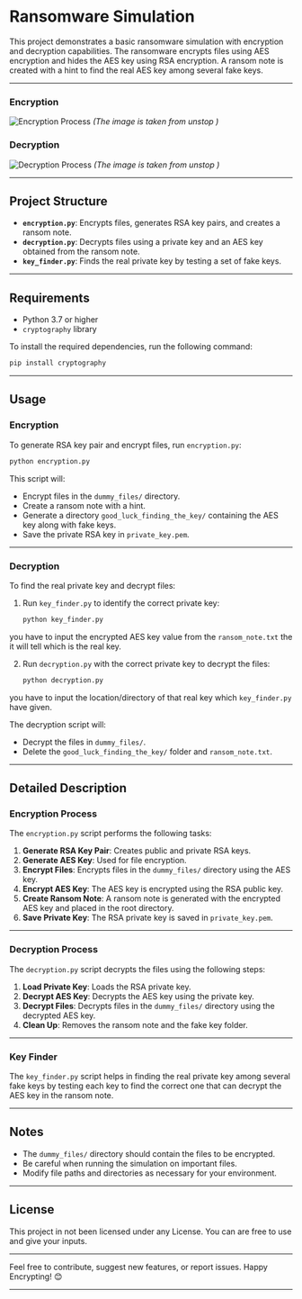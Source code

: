 
# Ransomware Simulation

This project demonstrates a basic ransomware simulation with encryption and decryption capabilities. The ransomware encrypts files using AES encryption and hides the AES key using RSA encryption. A ransom note is created with a hint to find the real AES key among several fake keys.

---
### Encryption
![Encryption Process](https://d8it4huxumps7.cloudfront.net/uploads/images/650a96f7bf772_encryption_vs_decryption_02.jpg)
*(The image is taken from unstop )*
### Decryption
![Decryption Process](https://d8it4huxumps7.cloudfront.net/uploads/images/650a96d2732f2_encryption_vs_decryption_03.jpg?d=2000x2000) 
*(The image is taken from unstop )*

---

## Project Structure

- **`encryption.py`**: Encrypts files, generates RSA key pairs, and creates a ransom note.
- **`decryption.py`**: Decrypts files using a private key and an AES key obtained from the ransom note.
- **`key_finder.py`**: Finds the real private key by testing a set of fake keys.

---

## Requirements

- Python 3.7 or higher
- `cryptography` library

To install the required dependencies, run the following command:

```bash
pip install cryptography
```

---

## Usage

### Encryption

To generate RSA key pair and encrypt files, run `encryption.py`:

```bash
python encryption.py
```

This script will:

- Encrypt files in the `dummy_files/` directory.
- Create a ransom note with a hint.
- Generate a directory `good_luck_finding_the_key/` containing the AES key along with fake keys.
- Save the private RSA key in `private_key.pem`.

---

### Decryption

To find the real private key and decrypt files:

1. Run `key_finder.py` to identify the correct private key:
   
   ```bash
   python key_finder.py
   ```
you have to input the encrypted AES key value from the `ransom_note.txt` the it will tell which is the real key.

2. Run `decryption.py` with the correct private key to decrypt the files:

   ```bash
   python decryption.py
   ```
you have to input the location/directory of that real key which `key_finder.py` have given.

   The decryption script will:
   
   - Decrypt the files in `dummy_files/`.
   - Delete the `good_luck_finding_the_key/` folder and `ransom_note.txt`.

---

## Detailed Description

### Encryption Process

The `encryption.py` script performs the following tasks:

1. **Generate RSA Key Pair**: Creates public and private RSA keys.
2. **Generate AES Key**: Used for file encryption.
3. **Encrypt Files**: Encrypts files in the `dummy_files/` directory using the AES key.
4. **Encrypt AES Key**: The AES key is encrypted using the RSA public key.
5. **Create Ransom Note**: A ransom note is generated with the encrypted AES key and placed in the root directory.
6. **Save Private Key**: The RSA private key is saved in `private_key.pem`.

---

### Decryption Process

The `decryption.py` script decrypts the files using the following steps:

1. **Load Private Key**: Loads the RSA private key.
2. **Decrypt AES Key**: Decrypts the AES key using the private key.
3. **Decrypt Files**: Decrypts files in the `dummy_files/` directory using the decrypted AES key.
4. **Clean Up**: Removes the ransom note and the fake key folder.

---

### Key Finder

The `key_finder.py` script helps in finding the real private key among several fake keys by testing each key to find the correct one that can decrypt the AES key in the ransom note.

---

## Notes

- The `dummy_files/` directory should contain the files to be encrypted.
- Be careful when running the simulation on important files.
- Modify file paths and directories as necessary for your environment.

---

## License

This project in not been licensed under any License. You can are free to use and give your inputs.

  
---

Feel free to contribute, suggest new features, or report issues. Happy Encrypting! 😊

---

